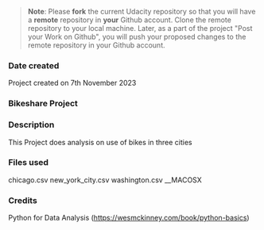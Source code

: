 >**Note**: Please **fork** the current Udacity repository so that you will have a **remote** repository in **your** Github account. Clone the remote repository to your local machine. Later, as a part of the project "Post your Work on Github", you will push your proposed changes to the remote repository in your Github account.

### Date created
Project created on 7th November 2023

### Bikeshare Project


### Description
This Project does analysis on use of bikes in three cities

### Files used
chicago.csv
new_york_city.csv
washington.csv
__MACOSX

### Credits
Python for Data Analysis (https://wesmckinney.com/book/python-basics)